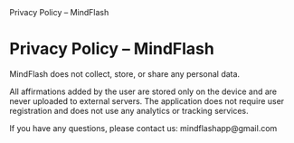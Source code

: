 <!DOCTYPE html>
<html lang="en">
<head>
    <meta charset="UTF-8">
Privacy Policy – MindFlash
    <meta name="viewport" content="width=device-width, initial-scale=1">

</head>
<body>
    <h1>Privacy Policy – MindFlash</h1>
    <p>
        MindFlash does not collect, store, or share any personal data.
    </p>
    <p>
        All affirmations added by the user are stored only on the device and are never uploaded to external servers.
        The application does not require user registration and does not use any analytics or tracking services.
    </p>
    <p>
        If you have any questions, please contact us: mindflashapp@gmail.com
    </p>
</body>
</html>
